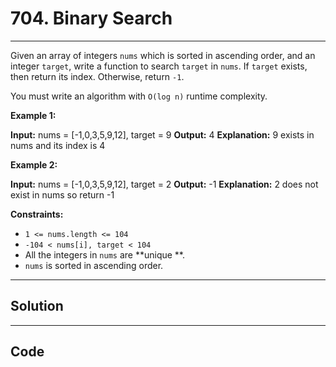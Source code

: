 # 704. Binary Search

---

Given an array of integers `nums` which is sorted in ascending order, and an integer `target`, write a function to search `target` in `nums`. If `target` exists, then return its index. Otherwise, return `-1`.

You must write an algorithm with `O(log n)` runtime complexity.

 

**Example 1:**


**Input:** nums = [-1,0,3,5,9,12], target = 9
**Output:** 4
**Explanation:** 9 exists in nums and its index is 4


**Example 2:**


**Input:** nums = [-1,0,3,5,9,12], target = 2
**Output:** -1
**Explanation:** 2 does not exist in nums so return -1


 

**Constraints:**

  * `1 <= nums.length <= 104`
  * `-104 < nums[i], target < 104`
  * All the integers in `nums` are **unique **.
  * `nums` is sorted in ascending order.

---

## Solution



---

## Code
```python


```
